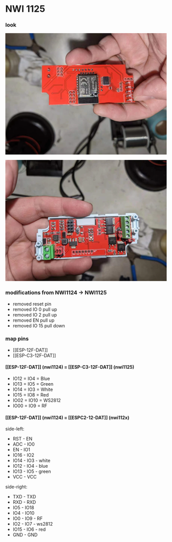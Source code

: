 


# NWI 1125

### look 

![](15-33-17-12-12-2022.png)

![](22-33-17-12-12-2022.png)

### modifications from NWI1124 -> NWI1125

- removed reset pin 
- removed IO 0  pull up
- removed IO 2  pull up
- removed EN    pull up 
- removed IO 15 pull down



### map pins 

- [[ESP-12F-DAT]]
- [[ESP-C3-12F-DAT]]

#### [[ESP-12F-DAT]] (nwi1124) = [[ESP-C3-12F-DAT]] (nwi1125)

  - IO12 = IO4 = Blue
  - IO13 = IO5 = Green
  - IO14 = IO3 = White
  - IO15 = IO8 = Red
  - IO02 = IO10 = WS2812 
  - IO00 = IO9 = RF


#### [[ESP-12F-DAT]] (nwi1124) = [[ESPC2-12-DAT]] (nwi112x)

side-left:
- RST - EN
- ADC - IO0
- EN - IO1
- IO16 - IO2
- IO14 - IO3 - white
- IO12 - IO4 - blue
- IO13 - IO5 - green 
- VCC  - VCC

side-right: 
- TXD - TXD
- RXD - RXD
- IO5 - IO18
- IO4 - IO10
- IO0 - IO9 - RF
- IO2 - IO7 - ws2812 
- IO15 - IO6 - red 
- GND - GND